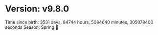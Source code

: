# Version: v9.8.0
Time since birth: 3531 days, 84744 hours, 5084640 minutes, 305078400 seconds
Season: Spring 🌸
